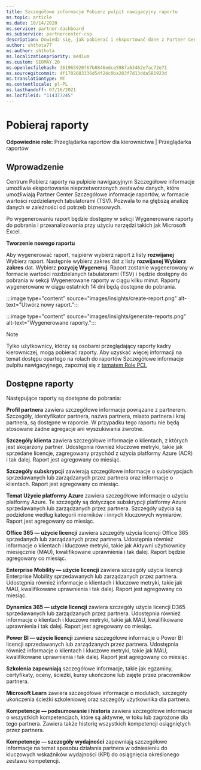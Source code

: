 ```yaml
---
title: Szczegółowe informacje Pobierz pulpit nawigacyjny raportu
ms.topic: article
ms.date: 10/14/2020
ms.service: partner-dashboard
ms.subservice: partnercenter-csp
description: Dowiedz się, jak pobierać i eksportować dane z Partner Center pulpitu nawigacyjnego raportowania i raportów Partner Center Szczegółowe informacje raportów.
author: shthota77
ms.author: shthota
ms.localizationpriority: medium
ms.custom: SEOMAY.20
ms.openlocfilehash: 361965920f67b8846edce5987a63462e7ac72e71
ms.sourcegitcommit: 4f1702683336d54f24c0ba283f7d13dda581923d
ms.translationtype: MT
ms.contentlocale: pl-PL
ms.lasthandoff: 07/16/2021
ms.locfileid: "114377245"
---
```

# <a name="download-reports"></a>Pobieraj raporty

**Odpowiednie role:** Przeglądarka raportów dla kierownictwa | Przeglądarka raportów

## <a name="introduction"></a>Wprowadzenie

Centrum Pobierz raporty na pulpicie nawigacyjnym Szczegółowe informacje umożliwia eksportowanie nieprzetworzonych zestawów danych, które umożliwiają Partner Center Szczegółowe informacje raportów, w formacie wartości rozdzielanych tabulatorami (TSV). Pozwala to na głębszą analizę danych w zależności od potrzeb biznesowych.

Po wygenerowaniu raport będzie dostępny  w sekcji Wygenerowane raporty do pobrania i przeanalizowania przy użyciu narzędzi takich jak Microsoft Excel.

**Tworzenie nowego raportu**

Aby wygenerować raport, najpierw wybierz raport z listy **rozwijanej** Wybierz raport. Następnie wybierz zakres dat z listy **rozwijanej Wybierz zakres** dat. Wybierz **pozycję Wygeneruj**. Raport zostanie wygenerowany w formacie wartości rozdzielanych tabulatorami (TSV) i będzie dostępny do pobrania w sekcji Wygenerowane raporty w ciągu kilku minut.  Raporty wygenerowane w ciągu ostatnich 14 dni będą dostępne do pobrania.

:::image type="content" source="images/insights/create-report.png" alt-text="Utwórz nowy raport.":::

:::image type="content" source="images/insights/generate-reports.png" alt-text="Wygenerowane raporty.":::

>[!NOTE] 
>Tylko użytkownicy, którzy są osobami przeglądający raporty kadry kierowniczej, mogą pobierać raporty. Aby uzyskać więcej informacji na temat dostępu opartego na rolach do raportów Szczegółowe informacje pulpitu nawigacyjnego, zapoznaj się z [tematem Role PCI.](insights-roles.md) 

## <a name="available-reports"></a>Dostępne raporty

Następujące raporty są dostępne do pobrania:

**Profil partnera** zawiera szczegółowe informacje powiązane z partnerem. Szczegóły, identyfikator partnera, nazwa partnera, miasto partnera i kraj partnera, są dostępne w raporcie. W przypadku tego raportu nie będą stosowane żadne agregacje ani wyszukiwania zwrotne.

**Szczegóły klienta** zawiera szczegółowe informacje o klientach, z których jest skojarzony partner. Udostępnia również kluczowe metryki, takie jak sprzedane licencje, zagregowany przychód z użycia platformy Azure (ACR) i tak dalej. Raport jest agregowany co miesiąc.

**Szczegóły subskrypcji** zawierają szczegółowe informacje o subskrypcjach sprzedawanych lub zarządzanych przez partnera oraz informacje o klientach. Raport jest agregowany co miesiąc.

**Temat Użycie platformy Azure** zawiera szczegółowe informacje o użyciu platformy Azure. Te szczegóły są dotyczące subskrypcji platformy Azure sprzedawanych lub zarządzanych przez partnera. Szczegóły użycia są podzielone według kategorii mierników i innych kluczowych wymiarów. Raport jest agregowany co miesiąc.

**Office 365 — użycie licencji** zawiera szczegóły użycia licencji Office 365 sprzedanych lub zarządzanych przez partnera. Udostępnia również informacje o klientach i kluczowe metryki, takie jak Aktywni użytkownicy miesięcznie (MAU), kwalifikowane uprawnienia i tak dalej. Raport będzie agregowany co miesiąc.

**Enterprise Mobility — użycie licencji** zawiera szczegóły użycia licencji Enterprise Mobility sprzedawanych lub zarządzanych przez partnera. Udostępnia również informacje o klientach i kluczowe metryki, takie jak MAU, kwalifikowane uprawnienia i tak dalej. Raport jest agregowany co miesiąc.

**Dynamics 365 — użycie licencji** zawiera szczegóły użycia licencji D365 sprzedawanych lub zarządzanych przez partnera. Udostępnia również informacje o klientach i kluczowe metryki, takie jak MAU, kwalifikowane uprawnienia i tak dalej. Raport jest agregowany co miesiąc.

**Power BI — użycie licencji** zawiera szczegółowe informacje o Power BI licencji sprzedawanych lub zarządzanych przez partnera. Udostępnia również informacje o klientach i kluczowe metryki, takie jak MAU, kwalifikowane uprawnienia i tak dalej. Raport jest agregowany co miesiąc.

**Szkolenia zapewniają** szczegółowe informacje, takie jak egzaminy, certyfikaty, oceny, ścieżki, kursy ukończone lub zajęte przez pracowników partnera.

**Microsoft Learn** zawiera szczegółowe informacje o modułach, szczegóły ukończenia ścieżki szkoleniowej oraz szczegóły użytkownika dla partnera.

**Kompetencje — podsumowanie i historia** zawiera szczegółowe informacje o wszystkich kompetencjach, które są aktywne, w toku lub zagrożone dla tego partnera. Zawiera także historię wszystkich kompetencji osiągniętych przez partnera.

**Kompetencje — szczegóły wydajności** zapewniają szczegółowe informacje na temat sposobu działania partnera w odniesieniu do kluczowych wskaźników wydajności (KPI) do osiągnięcia określonego zestawu kompetencji.

